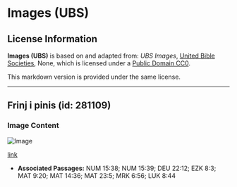# Images (UBS)

## License Information

**Images (UBS)** is based on and adapted from: _UBS Images_, [United Bible Societies](https://unitedbiblesocieties.org/), None, which is licensed under a [Public Domain CC0](https://creativecommons.org/public-domain/cc0/).

This markdown version is provided under the same license.



--------------------------------

## Frinj i pinis (id: 281109)

### Image Content

![Image](https://cdn.aquifer.bible/aquifer-content/resources/Media/WEB-0501_fringe_en.jpg)

[link](https://cdn.aquifer.bible/aquifer-content/resources/Media/WEB-0501_fringe_en.jpg)

* **Associated Passages:** NUM 15:38; NUM 15:39; DEU 22:12; EZK 8:3; MAT 9:20; MAT 14:36; MAT 23:5; MRK 6:56; LUK 8:44

